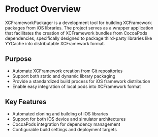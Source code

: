 # Product Overview

XCFrameworkPackager is a development tool for building XCFramework packages from iOS libraries. The project serves as a wrapper application that facilitates the creation of XCFramework bundles from CocoaPods dependencies, specifically designed to package third-party libraries like YYCache into distributable XCFramework format.

## Purpose
- Automate XCFramework creation from Git repositories
- Support both static and dynamic library packaging
- Provide a standardized build process for iOS framework distribution
- Enable easy integration of local pods into XCFramework format

## Key Features
- Automated cloning and building of iOS libraries
- Support for both iOS device and simulator architectures
- CocoaPods integration for dependency management
- Configurable build settings and deployment targets